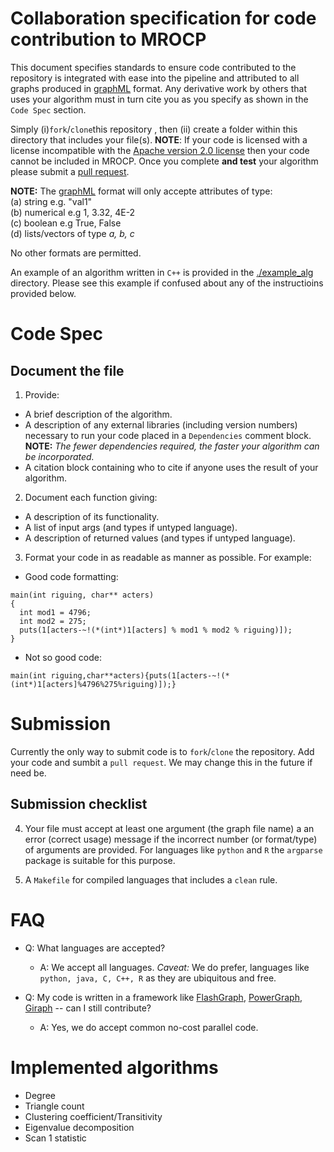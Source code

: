 Collaboration specification for code contribution to MROCP
===========================================================

This document specifies standards to ensure code contributed to the repository is integrated with ease into the pipeline and attributed to all graphs produced in [graphML](http://graphml.graphdrawing.org/) format. Any derivative work by others that uses your algorithm must in turn cite you as you specify as shown in the `Code Spec` section.

Simply (i)`fork`/`clone`this repository , then (ii) create a folder within this directory that includes your file(s). **NOTE**: If your code is licensed with a license incompatible with the [Apache version 2.0 license](http://www.apache.org/licenses/LICENSE-2.0) then your code cannot be included in MROCP. Once you complete **and test** your algorithm please submit a [pull request](https://help.github.com/articles/using-pull-requests). <br>

**NOTE:** The [graphML](http://graphml.graphdrawing.org/) format will only accepte attributes of type: <br>
(a) string e.g. "val1" <br>
(b) numerical e.g 1, 3.32, 4E-2 <br>
(c) boolean e.g True, False <br>
(d) lists/vectors of type *a, b, c* <br>

No other formats are permitted.

An example of an algorithm written in `C++` is provided in the [./example_alg](https://github.com/openconnectome/MR-connectome/blob/master/MROCPdjango/computation/algs/example_alg/example.cpp) directory. Please see this example if confused about any of the instructioins provided below.

Code Spec
=========

Document the file
-----------------
1. Provide:
  - A brief description of the algorithm. 
  - A description of any external libraries (including version numbers) necessary to run your code placed in a `Dependencies` comment block. **NOTE:** *The fewer dependencies required, the faster your algorithm can be incorporated.*
  - A citation block containing who to cite if anyone uses the result of your algorithm. 

2. Document each function giving:
  - A description of its functionality.
  - A list of input args (and types if untyped language).
  - A description of returned values (and types if untyped language).
3. Format your code in as readable as manner as possible. For example:
  - Good code formatting:
  ~~~~~~~~~~~~~~~~~~~~~~~~~~~~~~~~~~~~~~~~~~~~~~~~~~~~~~~~~~~~~~~~~~~~~~{.c}
  main(int riguing, char** acters)
  {
    int mod1 = 4796;
    int mod2 = 275;
    puts(1[acters-~!(*(int*)1[acters] % mod1 % mod2 % riguing)]);
  } 
  ~~~~~~~~~~~~~~~~~~~~~~~~~~~~~~~~~~~~~~~~~~~~~~~~~~~~~~~~~~~~~~~~~~~~~~

  - Not so good code:
  ~~~~~~~~~~~~~~~~~~~~~~~~~~~~~~~~~~~~~~~~~~~~~~~~~~~~~~~~~~~~~~~~~~~~~~{.c}
  main(int riguing,char**acters){puts(1[acters-~!(*(int*)1[acters]%4796%275%riguing)]);} 
  ~~~~~~~~~~~~~~~~~~~~~~~~~~~~~~~~~~~~~~~~~~~~~~~~~~~~~~~~~~~~~~~~~~~~~~

Submission
==========

Currently the only way to submit code is to `fork`/`clone` the repository. Add your code and sumbit a `pull request`. We may change this in the future if need be.

Submission checklist
--------------------
4. Your file must accept at least one argument (the graph file name) a an error (correct usage) message if the incorrect number (or format/type) of arguments are provided. For languages like `python` and `R` the `argparse` package is suitable for this purpose.

5. A `Makefile` for compiled languages that includes a `clean` rule.

FAQ
===
- Q: What languages are accepted?
  * A: We accept all languages. *Caveat:* We do prefer, languages like `python, java, C, C++, R` as they are ubiquitous and free.

- Q: My code is written in a framework like [FlashGraph](https://github.com/icoming/FlashGraph), [PowerGraph](http://graphlab.org/projects/source.html), [Giraph](http://giraph.apache.org/) -- can I still contribute?
  * A: Yes, we do accept common no-cost parallel code.

Implemented algorithms
======================
- Degree
- Triangle count
- Clustering coefficient/Transitivity
- Eigenvalue decomposition
- Scan 1 statistic
